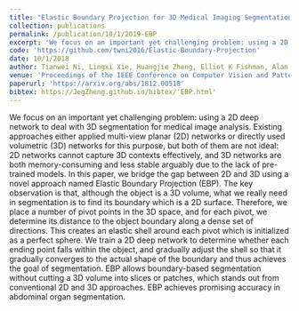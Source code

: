 ```yaml
---
title: "Elastic Boundary Projection for 3D Medical Imaging Segmentation"
collection: publications
permalink: /publication/10/1/2019-EBP
excerpt: 'We focus on an important yet challenging problem: using a 2D deep network to deal with 3D segmentation for medical image analysis. Existing approaches either applied multi-view planar (2D) networks or directly used volumetric (3D) networks for this purpose, but both of them are not ideal: 2D networks cannot capture 3D contexts effectively, and 3D networks are both memory-consuming and less stable arguably due to the lack of pre-trained models. In this paper, we bridge the gap between 2D and 3D using a novel approach named Elastic Boundary Projection (EBP). The key observation is that, although the object is a 3D volume, what we really need in segmentation is to find its boundary which is a 2D surface. Therefore, we place a number of pivot points in the 3D space, and for each pivot, we determine its distance to the object boundary along a dense set of directions. This creates an elastic shell around each pivot which is initialized as a perfect sphere. We train a 2D deep network to determine whether each ending point falls within the object, and gradually adjust the shell so that it gradually converges to the actual shape of the boundary and thus achieves the goal of segmentation. EBP allows boundary-based segmentation without cutting a 3D volume into slices or patches, which stands out from conventional 2D and 3D approaches. EBP achieves promising accuracy in abdominal organ segmentation. '
code: 'https://github.com/twni2016/Elastic-Boundary-Projection'
date: 10/1/2018
author: Tianwei Ni, Lingxi Xie, Huangjie Zheng, Elliot K Fishman, Alan L Yuille
venue: 'Proceedings of the IEEE Conference on Computer Vision and Pattern Recognition (CVPR), 2019'
paperurl: 'https://arxiv.org/abs/1812.00518'
bibtex: https://JegZheng.github.io/bibtex/'EBP.html'
---
```

We focus on an important yet challenging problem: using a 2D deep network to deal with 3D segmentation for medical image analysis. Existing approaches either applied multi-view planar (2D) networks or directly used volumetric (3D) networks for this purpose, but both of them are not ideal: 2D networks cannot capture 3D contexts effectively, and 3D networks are both memory-consuming and less stable arguably due to the lack of pre-trained models. In this paper, we bridge the gap between 2D and 3D using a novel approach named Elastic Boundary Projection (EBP). The key observation is that, although the object is a 3D volume, what we really need in segmentation is to find its boundary which is a 2D surface. Therefore, we place a number of pivot points in the 3D space, and for each pivot, we determine its distance to the object boundary along a dense set of directions. This creates an elastic shell around each pivot which is initialized as a perfect sphere. We train a 2D deep network to determine whether each ending point falls within the object, and gradually adjust the shell so that it gradually converges to the actual shape of the boundary and thus achieves the goal of segmentation. EBP allows boundary-based segmentation without cutting a 3D volume into slices or patches, which stands out from conventional 2D and 3D approaches. EBP achieves promising accuracy in abdominal organ segmentation. 
